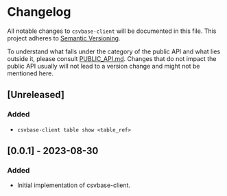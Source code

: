 # Changelog

All notable changes to `csvbase-client` will be documented in this file. This
project adheres to [Semantic Versioning](https://semver.org/).

To understand what falls under the category of the public API and what lies
outside it, please consult [PUBLIC_API.md](PUBLIC_API.md). Changes that do not
impact the public API usually will not lead to a version change and might not
be mentioned here.

## [Unreleased]

### Added

- `csvbase-client table show <table_ref>`

## [0.0.1] - 2023-08-30

### Added
- Initial implementation of csvbase-client.
